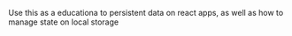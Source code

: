 Use this as a educationa to persistent data on react apps, as well as how to manage state on local storage
